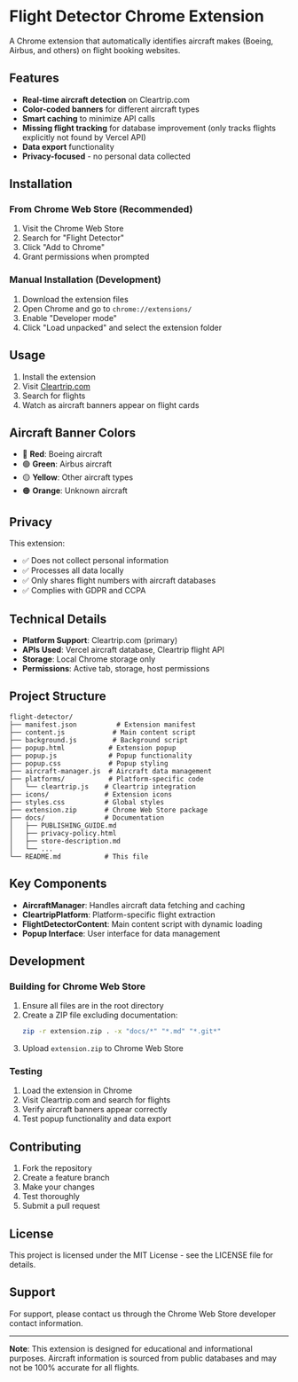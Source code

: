 # Flight Detector Chrome Extension

A Chrome extension that automatically identifies aircraft makes (Boeing, Airbus, and others) on flight booking websites.

## Features

- **Real-time aircraft detection** on Cleartrip.com
- **Color-coded banners** for different aircraft types
- **Smart caching** to minimize API calls
- **Missing flight tracking** for database improvement (only tracks flights explicitly not found by Vercel API)
- **Data export** functionality
- **Privacy-focused** - no personal data collected

## Installation

### From Chrome Web Store (Recommended)
1. Visit the Chrome Web Store
2. Search for "Flight Detector"
3. Click "Add to Chrome"
4. Grant permissions when prompted

### Manual Installation (Development)
1. Download the extension files
2. Open Chrome and go to `chrome://extensions/`
3. Enable "Developer mode"
4. Click "Load unpacked" and select the extension folder

## Usage

1. Install the extension
2. Visit [Cleartrip.com](https://www.cleartrip.com)
3. Search for flights
4. Watch as aircraft banners appear on flight cards

## Aircraft Banner Colors

- 🔴 **Red**: Boeing aircraft
- 🟢 **Green**: Airbus aircraft  
- 🟡 **Yellow**: Other aircraft types
- 🟠 **Orange**: Unknown aircraft

## Privacy

This extension:
- ✅ Does not collect personal information
- ✅ Processes all data locally
- ✅ Only shares flight numbers with aircraft databases
- ✅ Complies with GDPR and CCPA

## Technical Details

- **Platform Support**: Cleartrip.com (primary)
- **APIs Used**: Vercel aircraft database, Cleartrip flight API
- **Storage**: Local Chrome storage only
- **Permissions**: Active tab, storage, host permissions

## Project Structure

```
flight-detector/
├── manifest.json          # Extension manifest
├── content.js            # Main content script
├── background.js         # Background script
├── popup.html           # Extension popup
├── popup.js             # Popup functionality
├── popup.css            # Popup styling
├── aircraft-manager.js  # Aircraft data management
├── platforms/           # Platform-specific code
│   └── cleartrip.js    # Cleartrip integration
├── icons/              # Extension icons
├── styles.css          # Global styles
├── extension.zip       # Chrome Web Store package
├── docs/               # Documentation
│   ├── PUBLISHING_GUIDE.md
│   ├── privacy-policy.html
│   ├── store-description.md
│   └── ...
└── README.md           # This file
```

## Key Components

- **AircraftManager**: Handles aircraft data fetching and caching
- **CleartripPlatform**: Platform-specific flight extraction
- **FlightDetectorContent**: Main content script with dynamic loading
- **Popup Interface**: User interface for data management

## Development

### Building for Chrome Web Store

1. Ensure all files are in the root directory
2. Create a ZIP file excluding documentation:
   ```bash
   zip -r extension.zip . -x "docs/*" "*.md" "*.git*"
   ```
3. Upload `extension.zip` to Chrome Web Store

### Testing

1. Load the extension in Chrome
2. Visit Cleartrip.com and search for flights
3. Verify aircraft banners appear correctly
4. Test popup functionality and data export

## Contributing

1. Fork the repository
2. Create a feature branch
3. Make your changes
4. Test thoroughly
5. Submit a pull request

## License

This project is licensed under the MIT License - see the LICENSE file for details.

## Support

For support, please contact us through the Chrome Web Store developer contact information.

---

**Note**: This extension is designed for educational and informational purposes. Aircraft information is sourced from public databases and may not be 100% accurate for all flights. 